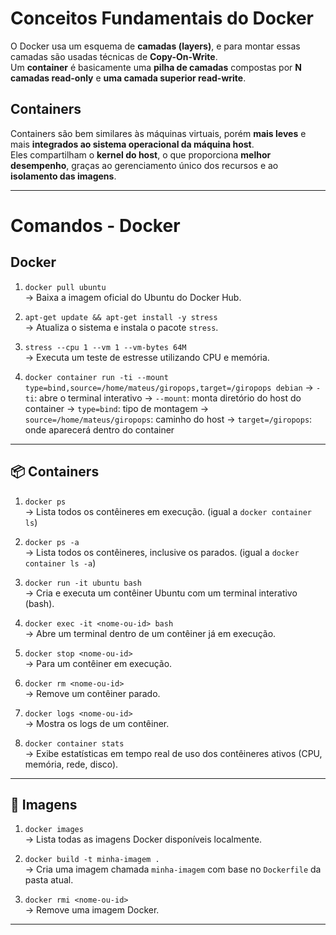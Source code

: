 # Conceitos Fundamentais do Docker

O Docker usa um esquema de **camadas (layers)**, e para montar essas camadas são usadas técnicas de **Copy-On-Write**.  
Um **container** é basicamente uma **pilha de camadas** compostas por **N camadas read-only** e **uma camada superior read-write**.

## Containers

Containers são bem similares às máquinas virtuais, porém **mais leves** e mais **integrados ao sistema operacional da máquina host**.  
Eles compartilham o **kernel do host**, o que proporciona **melhor desempenho**, graças ao gerenciamento único dos recursos e ao **isolamento das imagens**.

---

# Comandos - Docker

## Docker

1. `docker pull ubuntu`  
   → Baixa a imagem oficial do Ubuntu do Docker Hub.

2. `apt-get update && apt-get install -y stress`  
   → Atualiza o sistema e instala o pacote `stress`.

3. `stress --cpu 1 --vm 1 --vm-bytes 64M`  
   → Executa um teste de estresse utilizando CPU e memória.

4. `docker container run -ti --mount type=bind,source=/home/mateus/giropops,target=/giropops debian`
   → `-ti`: abre o terminal interativo
   → `--mount`: monta diretório do host do container
      → `type=bind`: tipo de montagem
      → `source=/home/mateus/giropops`: caminho do host
      → `target=/giropops`: onde aparecerá dentro do container

---

## 📦 Containers

1. `docker ps`  
   → Lista todos os contêineres em execução. (igual a `docker container ls`)

2. `docker ps -a`  
   → Lista todos os contêineres, inclusive os parados. (igual a `docker container ls -a`)

3. `docker run -it ubuntu bash`  
   → Cria e executa um contêiner Ubuntu com um terminal interativo (bash).

4. `docker exec -it <nome-ou-id> bash`  
   → Abre um terminal dentro de um contêiner já em execução.

5. `docker stop <nome-ou-id>`  
   → Para um contêiner em execução.

6. `docker rm <nome-ou-id>`  
   → Remove um contêiner parado.

7. `docker logs <nome-ou-id>`  
   → Mostra os logs de um contêiner.

8. `docker container stats`  
   → Exibe estatísticas em tempo real de uso dos contêineres ativos (CPU, memória, rede, disco).

---

## 📁 Imagens

1. `docker images`  
   → Lista todas as imagens Docker disponíveis localmente.

2. `docker build -t minha-imagem .`  
   → Cria uma imagem chamada `minha-imagem` com base no `Dockerfile` da pasta atual.

3. `docker rmi <nome-ou-id>`  
   → Remove uma imagem Docker.

---
